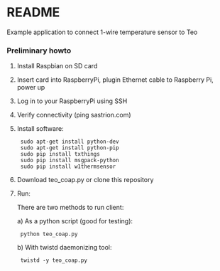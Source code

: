 # README #

Example application to connect 1-wire temperature sensor to Teo

### Preliminary howto ###

1. Install Raspbian on SD card
2. Insert card into RaspberryPi, plugin Ethernet cable to Raspberry Pi, power up
3. Log in to your RaspberryPi using SSH
4. Verify connectivity (ping sastrion.com)
5. Install software:

        sudo apt-get install python-dev
        sudo apt-get install python-pip
        sudo pip install txthings
        sudo pip install msgpack-python
        sudo pip install w1thermsensor


6. Download teo_coap.py or clone this repository
7. Run:

    There are two methods to run client:

    a) As a python script (good for testing):

        python teo_coap.py

    b) With twistd daemonizing tool:

        twistd -y teo_coap.py